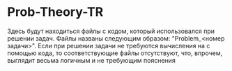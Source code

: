 # Prob-Theory-TR

Здесь будут находиться файлы с кодом, который использовался при решении задач. 
Файлы названы следующим образом: "Problem_<номер задачи>". Если при решении задачи не требуются вычисления на с помощью кода, то соответствующие файлы отсутствуют, что, впрочем, выглядит весьма логичным и не требующим пояснения
